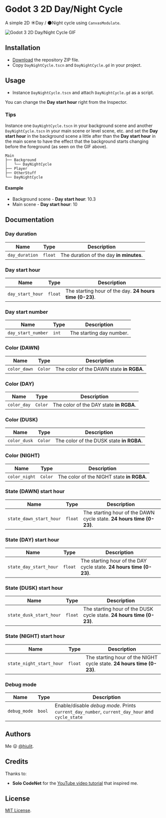 # Godot 3 2D Day/Night Cycle

A simple 2D ☀️Day / 🌑Night cycle using `CanvasModulate`.

![Godot 3 2D Day/Night Cycle GIF](day_night_cycle_godot_3.gif)

## Installation

* [Download](https://github.com/hiulit/Godot-3-2D-Day-Night-Cycle/archive/master.zip) the repository ZIP file.
* Copy `DayNightCycle.tscn` and `DayNightCycle.gd` in your project.

## Usage

* Instance `DayNightCycle.tscn` and  attach `DayNightCycle.gd` as a script.

You can change the **Day start hour** right from the Inspector.


### Tips

Instance one `DayNightCycle.tscn` in your background scene and another `DayNightCycle.tscn` in your main scene or level scene, etc. and set the **Day start hour** in the background scene a little after than the **Day start hour** in the main scene to have the effect that the background starts changing before the foreground (as seen on the GIF above).

```
Main
├── Background
│   └── DayNightCycle
├── Player
├── OtherStuff
└── DayNightCycle
```

#### Example

* Background scene - **Day start hour**: 10.3
* Main scene - **Day start hour**: 10

## Documentation

### Day duration

| Name | Type | Description |
| --- | --- | --- |
| `day_duration` | `float` | The duration of the day **in minutes**. |

### Day start hour

| Name | Type | Description |
| --- | --- | --- |
| `day_start_hour` | `float` | The starting hour of the day. **24 hours time (0-23)**. |

### Day start number

| Name | Type | Description |
| --- | --- | --- |
| `day_start_number` | `int` | The starting day number. |

### Color (DAWN)

| Name | Type | Description |
| --- | --- | --- |
| `color_dawn` | `Color` | The color of the DAWN state **in RGBA**. |

### Color (DAY)

| Name | Type | Description |
| --- | --- | --- |
| `color_day` | `Color` | The color of the DAY state **in RGBA**. |

### Color (DUSK)

| Name | Type | Description |
| --- | --- | --- |
| `color_dusk` | `Color` | The color of the DUSK state **in RGBA**. |

### Color (NIGHT)

| Name | Type | Description |
| --- | --- | --- |
| `color_night` | `Color` | The color of the NIGHT state **in RGBA**. |

### State (DAWN) start hour

| Name | Type | Description |
| --- | --- | --- |
| `state_dawn_start_hour` | `float` | The starting hour of the DAWN cycle state. **24 hours time (0-23)**. |

### State (DAY) start hour

| Name | Type | Description |
| --- | --- | --- |
| `state_day_start_hour` | `float` | The starting hour of the DAY cycle state. **24 hours time (0-23)**. |

### State (DUSK) start hour

| Name | Type | Description |
| --- | --- | --- |
| `state_dusk_start_hour` | `float` | The starting hour of the DUSK cycle state. **24 hours time (0-23)**. |

### State (NIGHT) start hour

| Name | Type | Description |
| --- | --- | --- |
| `state_night_start_hour` | `float` | The starting hour of the NIGHT cycle state. **24 hours time (0-23)**. |

### Debug mode

| Name | Type | Description |
| --- | --- | --- |
| `debug_mode` | `bool` | Enable/disable *debug mode*. Prints `current_day_number`, `current_day_hour` and `cycle_state`|

## Authors

Me 😛 [@hiulit](https://github.com/hiulit).

## Credits

Thanks to:

* **Solo CodeNet** for the [YouTube video tutorial](https://www.youtube.com/watch?v=sz8fyzvB6q0) that inspired me.

## License

[MIT License](/LICENSE).

